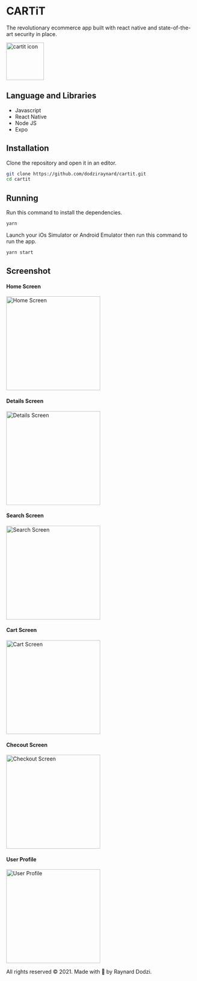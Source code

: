 # CARTiT

The revolutionary ecommerce app built with react native and state-of-the-art security in place.

<img src="screenshots/icon.jpg" alt="cartit icon" width="100"/>

## Language and Libraries

- Javascript
- React Native
- Node JS
- Expo

## Installation

Clone the repository and open it in an editor.

```bash
git clone https://github.com/dodziraynard/cartit.git
cd cartit
```

## Running

Run this command to install the dependencies.

```bash
yarn
```

Launch your iOs Simulator or Android Emulator then run this command to run the app.

```bash
yarn start
```

## Screenshot

#### Home Screen

  <img src="screenshots/1-home.png" alt="Home Screen" width="250"/>

#### Details Screen

  <img src="screenshots/2-details.png" alt="Details Screen" width="250"/>

#### Search Screen

  <img src="screenshots/5-search.png" alt="Search Screen" width="250"/>

#### Cart Screen

  <img src="screenshots/6-cart.png" alt="Cart Screen" width="250"/>

#### Checout Screen

  <img src="screenshots/7-checkout.png" alt="Checkout Screen" width="250"/>

#### User Profile

  <img src="screenshots/9-userprofile.png" alt="User Profile" width="250"/>

All rights reserved © 2021. Made with 💖 by Raynard Dodzi.
